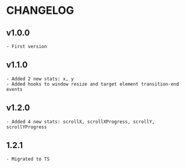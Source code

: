 # CHANGELOG

## v1.0.0
    - First version

## v1.1.0
    - Added 2 new stats: x, y
    - Added hooks to window resize and target element transition-end events

## v1.2.0
    - Added 4 new stats: scrollX, scrollXProgress, scrollY, scrollYProgress

## 1.2.1
    - Migrated to TS